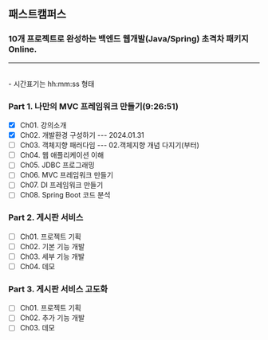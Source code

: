 ## 패스트캠퍼스
### 10개 프로젝트로 완성하는 백엔드 웹개발(Java/Spring) 초격차 패키지 Online.

---

<br/>
- 시간표기는 hh:mm:ss 형태

### Part 1. 나만의 MVC 프레임워크 만들기(9:26:51)
- [x] Ch01. 강의소개
- [x] Ch02. 개발환경 구성하기 --- 2024.01.31
- [ ] Ch03. 객체지향 패러다임 --- 02.객체지향 개념 다지기(부터)
- [ ] Ch04. 웹 애플리케이션 이해
- [ ] Ch05. JDBC 프로그래밍
- [ ] Ch06. MVC 프레임워크 만들기
- [ ] Ch07. DI 프레임워크 만들기
- [ ] Ch08. Spring Boot 코드 분석

### Part 2. 게시판 서비스
- [ ] Ch01. 프로젝트 기획
- [ ] Ch02. 기본 기능 개발
- [ ] Ch03. 세부 기능 개발
- [ ] Ch04. 데모

### Part 3. 게시판 서비스 고도화
- [ ] Ch01. 프로젝트 기획
- [ ] Ch02. 추가 기능 개발
- [ ] Ch03. 데모
